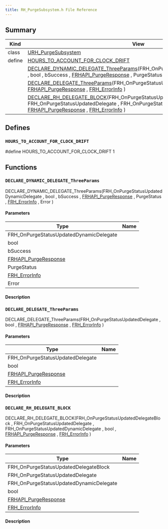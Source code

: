 ```yaml
---
title: RH_PurgeSubsystem.h File Reference
---
```


## Summary
| Kind | View | Description |
|------|------|-------------|
|class|[URH_PurgeSubsystem](/unreal-plugins/all/classurh__purgesubsystem/#classURH__PurgeSubsystem)||
|define|[HOURS_TO_ACCOUNT_FOR_CLOCK_DRIFT](/unreal-plugins/all/rh__purgesubsystem_8h/#RH__PurgeSubsystem_8h_1ac46762b86bd2274daa1c317b95308a4f)||
||[DECLARE_DYNAMIC_DELEGATE_ThreeParams](/unreal-plugins/all/rh__purgesubsystem_8h/#RH__PurgeSubsystem_8h_1afff9b1fecbd5d8a63ec763d3900191f6)(FRH_OnPurgeStatusUpdatedDynamicDelegate , bool , bSuccess , [FRHAPI_PurgeResponse](/unreal-plugins/all/structfrhapi__purgeresponse/#structFRHAPI__PurgeResponse) , PurgeStatus , [FRH_ErrorInfo](/unreal-plugins/all/structfrh__errorinfo/#structFRH__ErrorInfo) , Error )||
||[DECLARE_DELEGATE_ThreeParams](/unreal-plugins/all/rh__purgesubsystem_8h/#RH__PurgeSubsystem_8h_1a5acbf96710c6183239dcbe95147c8773)(FRH_OnPurgeStatusUpdatedDelegate , bool , [FRHAPI_PurgeResponse](/unreal-plugins/all/structfrhapi__purgeresponse/#structFRHAPI__PurgeResponse) , [FRH_ErrorInfo](/unreal-plugins/all/structfrh__errorinfo/#structFRH__ErrorInfo) )||
||[DECLARE_RH_DELEGATE_BLOCK](/unreal-plugins/all/rh__purgesubsystem_8h/#RH__PurgeSubsystem_8h_1a330a06e9205a33019cd2dfa9d92fc5c6)(FRH_OnPurgeStatusUpdatedDelegateBlock , FRH_OnPurgeStatusUpdatedDelegate , FRH_OnPurgeStatusUpdatedDynamicDelegate , bool , [FRHAPI_PurgeResponse](/unreal-plugins/all/structfrhapi__purgeresponse/#structFRHAPI__PurgeResponse) , [FRH_ErrorInfo](/unreal-plugins/all/structfrh__errorinfo/#structFRH__ErrorInfo) )||
## Defines



### `HOURS_TO_ACCOUNT_FOR_CLOCK_DRIFT` <a id="RH__PurgeSubsystem_8h_1ac46762b86bd2274daa1c317b95308a4f"></a>


#define HOURS_TO_ACCOUNT_FOR_CLOCK_DRIFT 1







## Functions



### `DECLARE_DYNAMIC_DELEGATE_ThreeParams` <a id="RH__PurgeSubsystem_8h_1afff9b1fecbd5d8a63ec763d3900191f6"></a>

 DECLARE_DYNAMIC_DELEGATE_ThreeParams(FRH_OnPurgeStatusUpdatedDynamicDelegate , bool , bSuccess , [FRHAPI_PurgeResponse](/unreal-plugins/all/structfrhapi__purgeresponse/#structFRHAPI__PurgeResponse) , PurgeStatus , [FRH_ErrorInfo](/unreal-plugins/all/structfrh__errorinfo/#structFRH__ErrorInfo) , Error )

#### Parameters

| Type | Name |
|------|------|
|FRH_OnPurgeStatusUpdatedDynamicDelegate||
|bool||
|bSuccess||
|[FRHAPI_PurgeResponse](/unreal-plugins/all/structfrhapi__purgeresponse/#structFRHAPI__PurgeResponse)||
|PurgeStatus||
|[FRH_ErrorInfo](/unreal-plugins/all/structfrh__errorinfo/#structFRH__ErrorInfo)||
|Error||

#### Description






### `DECLARE_DELEGATE_ThreeParams` <a id="RH__PurgeSubsystem_8h_1a5acbf96710c6183239dcbe95147c8773"></a>

 DECLARE_DELEGATE_ThreeParams(FRH_OnPurgeStatusUpdatedDelegate , bool , [FRHAPI_PurgeResponse](/unreal-plugins/all/structfrhapi__purgeresponse/#structFRHAPI__PurgeResponse) , [FRH_ErrorInfo](/unreal-plugins/all/structfrh__errorinfo/#structFRH__ErrorInfo) )

#### Parameters

| Type | Name |
|------|------|
|FRH_OnPurgeStatusUpdatedDelegate||
|bool||
|[FRHAPI_PurgeResponse](/unreal-plugins/all/structfrhapi__purgeresponse/#structFRHAPI__PurgeResponse)||
|[FRH_ErrorInfo](/unreal-plugins/all/structfrh__errorinfo/#structFRH__ErrorInfo)||

#### Description






### `DECLARE_RH_DELEGATE_BLOCK` <a id="RH__PurgeSubsystem_8h_1a330a06e9205a33019cd2dfa9d92fc5c6"></a>

 DECLARE_RH_DELEGATE_BLOCK(FRH_OnPurgeStatusUpdatedDelegateBlock , FRH_OnPurgeStatusUpdatedDelegate , FRH_OnPurgeStatusUpdatedDynamicDelegate , bool , [FRHAPI_PurgeResponse](/unreal-plugins/all/structfrhapi__purgeresponse/#structFRHAPI__PurgeResponse) , [FRH_ErrorInfo](/unreal-plugins/all/structfrh__errorinfo/#structFRH__ErrorInfo) )

#### Parameters

| Type | Name |
|------|------|
|FRH_OnPurgeStatusUpdatedDelegateBlock||
|FRH_OnPurgeStatusUpdatedDelegate||
|FRH_OnPurgeStatusUpdatedDynamicDelegate||
|bool||
|[FRHAPI_PurgeResponse](/unreal-plugins/all/structfrhapi__purgeresponse/#structFRHAPI__PurgeResponse)||
|[FRH_ErrorInfo](/unreal-plugins/all/structfrh__errorinfo/#structFRH__ErrorInfo)||

#### Description







